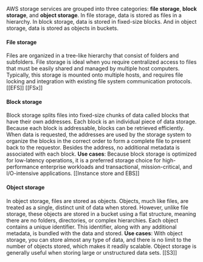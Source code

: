 AWS storage services are grouped into three categories: **file storage**, **block storage**, and **object storage**. In file storage, data is stored as files in a hierarchy. In block storage, data is stored in fixed-size blocks. And in object storage, data is stored as objects in buckets.

#### File storage
Files are organized in a tree-like hierarchy that consist of folders and subfolders. File storage is ideal when you require centralized access to files that must be easily shared and managed by multiple host computers. Typically, this storage is mounted onto multiple hosts, and requires file locking and integration with existing file system communication protocols.
[[EFS]]
[[FSx]]

#### Block storage
Block storage splits files into fixed-size chunks of data called blocks that have their own addresses. Each block is an individual piece of data storage. Because each block is addressable, blocks can be retrieved efficiently.
When data is requested, the addresses are used by the storage system to organize the blocks in the correct order to form a complete file to present back to the requestor. Besides the address, no additional metadata is associated with each block.
**Use cases**:
Because block storage is optimized for low-latency operations, it is a preferred storage choice for high-performance enterprise workloads and transactional, mission-critical, and I/O-intensive applications.
[[Instance store and EBS]]

#### Object storage
In object storage, files are stored as objects. Objects, much like files, are treated as a single, distinct unit of data when stored. However, unlike file storage, these objects are stored in a bucket using a flat structure, meaning there are no folders, directories, or complex hierarchies. Each object contains a unique identifier. This identifier, along with any additional metadata, is bundled with the data and stored.
**Use cases**:
With object storage, you can store almost any type of data, and there is no limit to the number of objects stored, which makes it readily scalable. Object storage is generally useful when storing large or unstructured data sets.
[[S3]]